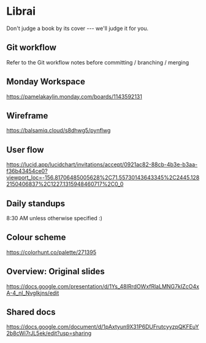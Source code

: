 # Librai

Don't judge a book by its cover --- we'll judge it for you.

## Git workflow
Refer to the Git workflow notes before committing / branching / merging 

## Monday Workspace
https://pamelakaylin.monday.com/boards/1143592131

## Wireframe
https://balsamiq.cloud/s8dhwg5/pynflwg

## User flow 
https://lucid.app/lucidchart/invitations/accept/0921ac82-88cb-4b3e-b3aa-f36b43454ce0?viewport_loc=-156.81706485005628%2C71.55730143643345%2C2445.1282150406837%2C1227.1315948460717%2C0_0

## Daily standups 
8:30 AM unless otherwise specified :) 

## Colour scheme
https://colorhunt.co/palette/271395

## Overview: Original slides 
https://docs.google.com/presentation/d/1Ys_48IRrdOWxfRlaLMNG7kIZcO4xA-4_nl_NvgIkjns/edit

## Shared docs
https://docs.google.com/document/d/1pAxtyun9X31P6DUFrutcyyzpQKFEuY2b8cWi7rJL5ek/edit?usp=sharing
